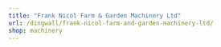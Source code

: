 ```yaml
---
title: "Frank Nicol Farm & Garden Machinery Ltd"
url: /dingwall/frank-nicol-farm-and-garden-machinery-ltd/
shop: machinery
---
```

